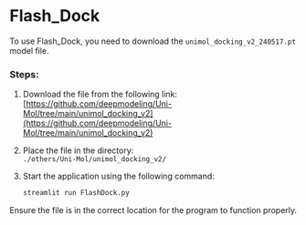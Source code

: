 # Flash_Dock

To use Flash_Dock, you need to download the `unimol_docking_v2_240517.pt` model file.

### Steps:

1. Download the file from the following link:  
   [https://github.com/deepmodeling/Uni-Mol/tree/main/unimol_docking_v2](https://github.com/deepmodeling/Uni-Mol/tree/main/unimol_docking_v2)

2. Place the file in the directory:  
   `./others/Uni-Mol/unimol_docking_v2/`

3. Start the application using the following command:  
   ```bash
   streamlit run FlashDock.py
   ```

Ensure the file is in the correct location for the program to function properly.